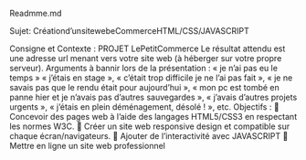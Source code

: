 Readmme.md

Sujet: Créationd’unsitewebeCommerceHTML/CSS/JAVASCRIPT

Consigne et Contexte :
PROJET LePetitCommerce
Le résultat attendu est une adresse url menant vers votre site web (à héberger sur votre propre serveur).
Arguments à bannir lors de la présentation : « je n’ai pas eu le temps » « j’étais en stage », « c’était trop difficile je ne l’ai pas fait », « je ne savais pas que le rendu était pour aujourd’hui », « mon pc est tombé en panne hier et je n’avais pas d’autres sauvegardes », « j’avais d’autres projets urgents », « j’étais en plein déménagement, désolé ! », etc.
Objectifs :
 Concevoir des pages web à l’aide des langages HTML5/CSS3 en respectant les normes W3C.  Créer un site web responsive design et compatible sur chaque écran/navigateurs.
 Ajouter de l’interactivité avec JAVASCRIPT
 Mettre en ligne un site web professionnel